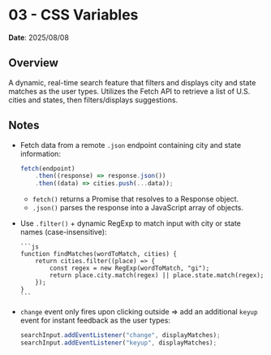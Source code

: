 # 03 - CSS Variables

**Date**: 2025/08/08

## Overview

A dynamic, real-time search feature that filters and displays city and state matches as the user types. Utilizes the Fetch API to retrieve a list of U.S. cities and states, then filters/displays suggestions.

## Notes

-   Fetch data from a remote `.json` endpoint containing city and state information:

    ```js
    fetch(endpoint)
        .then((response) => response.json())
        .then((data) => cities.push(...data));
    ```

    -   `fetch()` returns a Promise that resolves to a Response object.
    -   `.json()` parses the response into a JavaScript array of objects.

-   Use `.filter()` + dynamic RegExp to match input with city or state names (case-insensitive):

        ```js
        function findMatches(wordToMatch, cities) {
            return cities.filter((place) => {
                const regex = new RegExp(wordToMatch, "gi");
                return place.city.match(regex) || place.state.match(regex);
            });
        }
        ```

-   `change` event only fires upon clicking outside => add an additional `keyup` event for instant feedback as the user types:

    ```js
    searchInput.addEventListener("change", displayMatches);
    searchInput.addEventListener("keyup", displayMatches);
    ```
